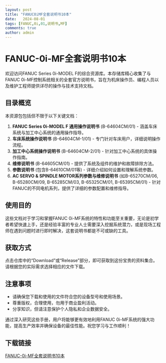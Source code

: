 ```yaml
---
layout: post
title: "FANUC0iMF全套说明书10本"
date:   2024-08-01
tags: [FANUC,0i,01,说明书,MF]
comments: true
author: admin
---
```

# FANUC-0i-MF全套说明书10本

欢迎访问FANUC Series 0i-MODEL F的综合资源库。本存储库精心收集了与FANUC 0i-MF控制系统相关的全套官方说明书，旨在为机床操作员、编程人员以及维护工程师提供详尽的操作与技术支持文档。

## 目录概览

本资源包包括但不限于以下关键文档：

1. **FANUC Series 0i-MODEL F 通用操作说明书** (B-64604CM/01) - 涵盖车床系统与加工中心系统的通用操作指导。
2. **车床系统操作说明书** (B-64604CM-1/01) - 专门针对车床用户，详细说明操作流程。
3. **加工中心系统操作说明书** (B-64604CM-2/01) - 针对加工中心系统的具体操作指南。
4. **维修说明书** (B-64605CM/01) - 提供了系统及组件的维护和故障排除方法。
5. **参数说明书** (包含B-64610CM/01等) - 详细介绍如何设置和理解系统参数。
6. **AC SERVO & SPINDLE MOTOR系列参数与维修说明书** (如B-65270CM/06, B-65280CM/09, B-65285CM/03, B-65325CM/01, B-65395CM/01) - 针对FANUC的不同电机系列，提供了详细的参数配置和维修指导。

## 使用目的

这些文档对于学习和掌握FANUC 0i-MF系统的特性和功能至关重要，无论是初学者希望快速上手，还是经验丰富的专业人士需要深入挖掘系统潜力，或是现场工程师在遇到问题时进行即时解决，这套说明书都是不可或缺的工具。

## 获取方式

点击仓库中的“Download”或“Release”部分，即可获取到这份宝贵的资料集合。请根据您的实际需求选择相应的文件下载。

## 注意事项

- 请确保您下载和使用的文件符合您的设备型号和使用场景。
- 尊重版权，合理使用，勿用于商业盈利活动。
- 分享知识，但请注意保护个人隐私和企业数据安全。

通过深入研究这些手册，用户将能够更有效地利用FANUC 0i-MF系统的强大功能，提高生产效率并确保设备的最佳性能。祝您学习与工作顺利！

## 下载链接

[FANUC-0i-MF全套说明书10本](https://pan.quark.cn/s/fcc5da7705e7)